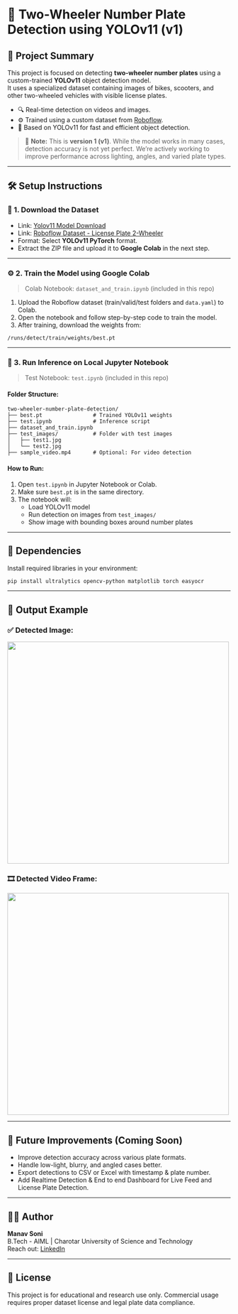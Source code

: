 
# 🛵 Two-Wheeler Number Plate Detection using YOLOv11 (v1)

## 📌 Project Summary

This project is focused on detecting **two-wheeler number plates** using a custom-trained **YOLOv11** object detection model.  
It uses a specialized dataset containing images of bikes, scooters, and other two-wheeled vehicles with visible license plates.

- 🔍 Real-time detection on videos and images.
- ⚙️ Trained using a custom dataset from [Roboflow](https://universe.roboflow.com/hari-i4xuq/license_plate-2-wheeler).
- 🧠 Based on YOLOv11 for fast and efficient object detection.

> 🔧 **Note:** This is **version 1 (v1)**. While the model works in many cases, detection accuracy is not yet perfect. We’re actively working to improve performance across lighting, angles, and varied plate types.

---

## 🛠️ Setup Instructions

### 📁 1. Download the Dataset

- Link: [Yolov11 Model Download](https://github.com/ultralytics/assets/releases/download/v8.3.0/yolo11m.pt)
- Link: [Roboflow Dataset - License Plate 2-Wheeler](https://universe.roboflow.com/hari-i4xuq/license_plate-2-wheeler)
- Format: Select **YOLOv11 PyTorch** format.
- Extract the ZIP file and upload it to **Google Colab** in the next step.

---

### ⚙️ 2. Train the Model using Google Colab

> Colab Notebook: `dataset_and_train.ipynb` (included in this repo)

1. Upload the Roboflow dataset (train/valid/test folders and `data.yaml`) to Colab.
2. Open the notebook and follow step-by-step code to train the model.
3. After training, download the weights from:

```
/runs/detect/train/weights/best.pt
```

---

### 🧪 3. Run Inference on Local Jupyter Notebook

> Test Notebook: `test.ipynb` (included in this repo)

#### Folder Structure:

```
two-wheeler-number-plate-detection/
├── best.pt                # Trained YOLOv11 weights
├── test.ipynb             # Inference script
├── dataset_and_train.ipynb
├── test_images/           # Folder with test images
│   ├── test1.jpg
│   └── test2.jpg
├── sample_video.mp4       # Optional: For video detection
```

#### How to Run:

1. Open `test.ipynb` in Jupyter Notebook or Colab.
2. Make sure `best.pt` is in the same directory.
3. The notebook will:
   - Load YOLOv11 model
   - Run detection on images from `test_images/`
   - Show image with bounding boxes around number plates

---

## 🧩 Dependencies

Install required libraries in your environment:

```bash
pip install ultralytics opencv-python matplotlib torch easyocr 
```

---

## 🔄 Output Example

### ✅ Detected Image:
<img src="https://i.imgur.com/pQJb91k.jpg" width="500"/>

### 🎞️ Detected Video Frame:
<img src="https://i.imgur.com/rRCljIj.png" width="500"/>

---

## 🧠 Future Improvements (Coming Soon)

- Improve detection accuracy across various plate formats.
- Handle low-light, blurry, and angled cases better.
- Export detections to CSV or Excel with timestamp & plate number.
- Add Realtime Detection & End to end Dashboard for Live Feed and License Plate Detection.

---

## 👨‍💻 Author

**Manav Soni**  
B.Tech - AIML | Charotar University of Science and Technology  
Reach out: [LinkedIn](https://www.linkedin.com/in/manavsoni05) 

---

## 📄 License

This project is for educational and research use only. Commercial usage requires proper dataset license and legal plate data compliance.
